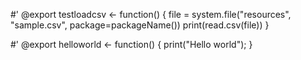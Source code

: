 #' @export
testloadcsv <- function() {
  file = system.file("resources", "sample.csv", package=packageName())
  print(read.csv(file))
}

#' @export
helloworld <- function() {
  print("Hello world");
}
